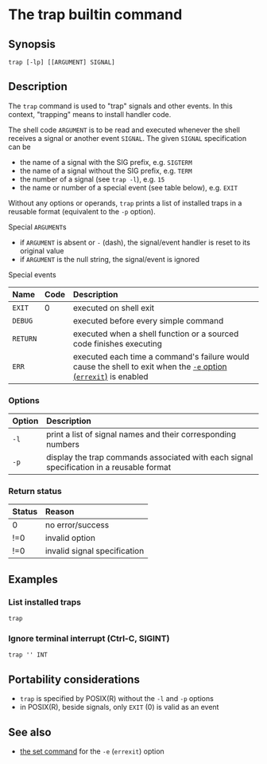 # The trap builtin command

## Synopsis

    trap [-lp] [[ARGUMENT] SIGNAL]

## Description

The `trap` command is used to "trap" signals and other events. In this
context, "trapping" means to install handler code.

The shell code `ARGUMENT` is to be read and executed whenever the shell
receives a signal or another event `SIGNAL`. The given `SIGNAL`
specification can be

- the name of a signal with the SIG prefix, e.g. `SIGTERM`
- the name of a signal without the SIG prefix, e.g. `TERM`
- the number of a signal (see `trap -l`), e.g. `15`
- the name or number of a special event (see table below), e.g. `EXIT`

Without any options or operands, `trap` prints a list of installed traps
in a reusable format (equivalent to the `-p` option).

Special `ARGUMENT`s

- if `ARGUMENT` is absent or `-` (dash), the signal/event handler is
  reset to its original value
- if `ARGUMENT` is the null string, the signal/event is ignored

Special events

| Name     | Code | Description                                                                                                                               |
|:---------|:-----|:------------------------------------------------------------------------------------------------------------------------------------------|
| `EXIT`   | 0    | executed on shell exit                                                                                                                    |
| `DEBUG`  |      | executed before every simple command                                                                                                      |
| `RETURN` |      | executed when a shell function or a sourced code finishes executing                                                                       |
| `ERR`    |      | executed each time a command's failure would cause the shell to exit when the [`-e` option (`errexit`)](/commands/builtin/set.md) is enabled |

### Options

| Option | Description                                                                              |
|:-------|:-----------------------------------------------------------------------------------------|
| `-l`   | print a list of signal names and their corresponding numbers                             |
| `-p`   | display the trap commands associated with each signal specification in a reusable format |

### Return status

| Status | Reason                       |
|:-------|:-----------------------------|
| 0      | no error/success             |
| !=0    | invalid option               |
| !=0    | invalid signal specification |

## Examples

### List installed traps

    trap

### Ignore terminal interrupt (Ctrl-C, SIGINT)

    trap '' INT

## Portability considerations

- `trap` is specified by POSIX(R) without the `-l` and `-p` options
- in POSIX(R), beside signals, only `EXIT` (0) is valid as an event

## See also

- [the set command](/commands/builtin/set.md) for the `-e` (`errexit`)
  option
